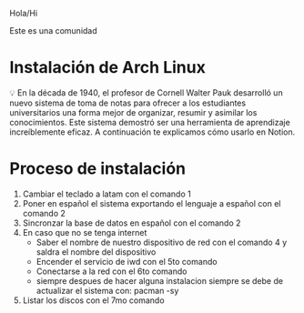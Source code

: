 Hola/Hi





Este es una comunidad

# Instalación de Arch Linux

<aside>
💡 En la década de 1940, el profesor de Cornell Walter Pauk desarrolló un nuevo sistema de toma de notas para ofrecer a los estudiantes universitarios una forma mejor de organizar, resumir y asimilar los conocimientos. Este sistema demostró ser una herramienta de aprendizaje increíblemente eficaz. A continuación te explicamos cómo usarlo en Notion.

</aside>

# Proceso de instalación

1. Cambiar el teclado a latam con el comando 1
2. Poner en español el sistema exportando el lenguaje a español con el comando 2
3. Sincronzar la base de datos en español con el comando 2
4. En caso que no se tenga internet 
    - Saber el nombre de nuestro dispositivo de red con el comando 4 y saldra el nombre del dispositivo
    - Encender el servicio de iwd con el 5to comando
    - Conectarse a la red con el 6to comando
    - siempre despues de hacer alguna instalacion siempre se debe de actualizar el sistema con: pacman -sy
5. Listar los discos con el 7mo comando
